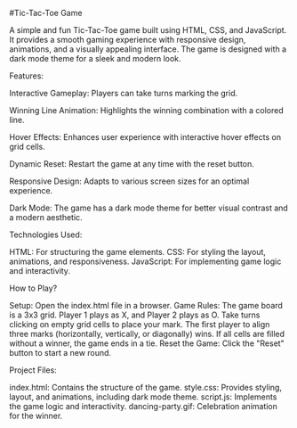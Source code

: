 #Tic-Tac-Toe Game

A simple and fun Tic-Tac-Toe game built using HTML, CSS, and JavaScript. It provides a smooth gaming experience with responsive design, animations, and a visually appealing interface. The game is designed with a dark mode theme for a sleek and modern look.

Features:

Interactive Gameplay: Players can take turns marking the grid.

Winning Line Animation: Highlights the winning combination with a colored line.

Hover Effects: Enhances user experience with interactive hover effects on grid cells.

Dynamic Reset: Restart the game at any time with the reset button.

Responsive Design: Adapts to various screen sizes for an optimal experience.

Dark Mode: The game has a dark mode theme for better visual contrast and a modern aesthetic.

Technologies Used:

HTML: For structuring the game elements.
CSS: For styling the layout, animations, and responsiveness.
JavaScript: For implementing game logic and interactivity.

How to Play?

Setup: Open the index.html file in a browser.
Game Rules:
The game board is a 3x3 grid.
Player 1 plays as X, and Player 2 plays as O.
Take turns clicking on empty grid cells to place your mark.
The first player to align three marks (horizontally, vertically, or diagonally) wins.
If all cells are filled without a winner, the game ends in a tie.
Reset the Game: Click the "Reset" button to start a new round.

Project Files:

index.html: Contains the structure of the game.
style.css: Provides styling, layout, and animations, including dark mode theme.
script.js: Implements the game logic and interactivity.
dancing-party.gif: Celebration animation for the winner.
